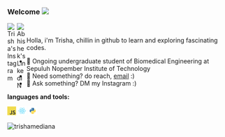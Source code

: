 ### Welcome <img src="https://media.giphy.com/media/hvRJCLFzcasrR4ia7z/giphy.gif" width="25px">
<a href="https://www.instagram.com/trisxa_/">
  <img align="left" alt="Trisha's Instagram" width="22px" src="https://raw.githubusercontent.com/hussainweb/hussainweb/main/icons/instagram.png" />
</a>
</a>
<a href="https://www.linkedin.com/in/trishamediana/">
  <img align="left" alt="Abhishek's LinkedIN" width="22px" src="https://raw.githubusercontent.com/peterthehan/peterthehan/master/assets/linkedin.svg" />
</a>

<br />

Holla, i'm Trisha, chillin in github to learn and exploring fascinating codes.

- 💬 Ongoing undergraduate student of Biomedical Engineering at Sepuluh Nopember Institute of Technology  
- 💼 Need something? do reach, [email](mailto:trishamediana@gmail.com) :)
- 💬 Ask something? DM my Instagram :)

**languages and tools:**  

<code><img height="20" src="https://raw.githubusercontent.com/github/explore/80688e429a7d4ef2fca1e82350fe8e3517d3494d/topics/javascript/javascript.png"></code>
<code><img height="20" src="https://raw.githubusercontent.com/github/explore/80688e429a7d4ef2fca1e82350fe8e3517d3494d/topics/react/react.png"></code>
<code><img height="20" src="https://raw.githubusercontent.com/github/explore/80688e429a7d4ef2fca1e82350fe8e3517d3494d/topics/python/python.png"></code>
<p align="left"> <img src="https://github-readme-stats.vercel.app/api?username=trishamediana&show_icons=true&theme=gotham" alt="trishamediana" />

